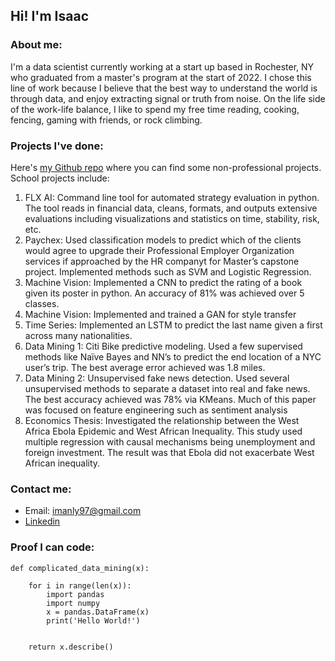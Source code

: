 ## Hi! I'm Isaac

### About me:

I'm a data scientist currently working at a start up based in Rochester, NY who graduated from a master's program at the start of 2022. I chose this line of work because I believe that the best way to understand the world is through data, and enjoy extracting signal or truth from noise. On the life side of the work-life balance, I like to spend my free time reading, cooking, fencing, gaming with friends, or rock climbing.

### Projects I've done:

Here's [my Github repo](https://github.com/imanly97) where you can find some non-professional projects. School projects include:

1. FLX AI: Command line tool for automated strategy evaluation in python. The tool reads in financial data, cleans, formats, and outputs extensive evaluations including visualizations and statistics on time, stability, risk, etc.
2. Paychex: Used classification models to predict which of the clients would agree to upgrade their Professional Employer Organization services if approached by the HR companyt for Master’s capstone project. Implemented methods such as SVM and Logistic Regression. 
3. Machine Vision: Implemented a CNN to predict the rating of a book given its poster in python. An accuracy of 81% was achieved over 5 classes.
4. Machine Vision: Implemented and trained a GAN for style transfer
5. Time Series: Implemented an LSTM to predict the last name given a first across many nationalities.
6. Data Mining 1: Citi Bike predictive modeling. Used a few supervised methods like Naïve Bayes and NN’s to predict the end location of a NYC user’s trip. The best average error achieved was 1.8 miles.
7. Data Mining 2: Unsupervised fake news detection. Used several unsupervised methods to separate a dataset into real and fake news. The best accuracy achieved was 78% via KMeans. Much of this paper was focused on feature engineering such as sentiment analysis
8. Economics Thesis: Investigated the relationship between the West Africa Ebola Epidemic and West African Inequality. This study used multiple regression with causal mechanisms being unemployment and foreign investment. The result was that Ebola did not exacerbate West African inequality.

### Contact me:
- Email: imanly97@gmail.com
- [Linkedin](https://www.linkedin.com/in/isaacmanly/)

### Proof I can code:
```
def complicated_data_mining(x):
    
    for i in range(len(x)):
        import pandas
        import numpy
        x = pandas.DataFrame(x)
        print('Hello World!')
      
    
    return x.describe()
      
```

